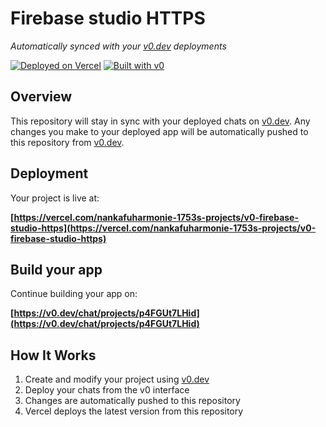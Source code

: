# Firebase studio HTTPS

*Automatically synced with your [v0.dev](https://v0.dev) deployments*

[![Deployed on Vercel](https://img.shields.io/badge/Deployed%20on-Vercel-black?style=for-the-badge&logo=vercel)](https://vercel.com/nankafuharmonie-1753s-projects/v0-firebase-studio-https)
[![Built with v0](https://img.shields.io/badge/Built%20with-v0.dev-black?style=for-the-badge)](https://v0.dev/chat/projects/p4FGUt7LHid)

## Overview

This repository will stay in sync with your deployed chats on [v0.dev](https://v0.dev).
Any changes you make to your deployed app will be automatically pushed to this repository from [v0.dev](https://v0.dev).

## Deployment

Your project is live at:

**[https://vercel.com/nankafuharmonie-1753s-projects/v0-firebase-studio-https](https://vercel.com/nankafuharmonie-1753s-projects/v0-firebase-studio-https)**

## Build your app

Continue building your app on:

**[https://v0.dev/chat/projects/p4FGUt7LHid](https://v0.dev/chat/projects/p4FGUt7LHid)**

## How It Works

1. Create and modify your project using [v0.dev](https://v0.dev)
2. Deploy your chats from the v0 interface
3. Changes are automatically pushed to this repository
4. Vercel deploys the latest version from this repository